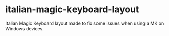 # italian-magic-keyboard-layout
Italian Magic Keyboard layout made to fix some issues when using a MK on Windows devices.
